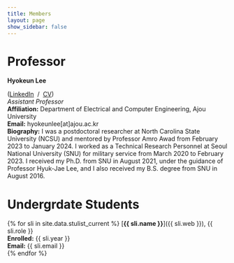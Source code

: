 ```yaml
---
title: Members
layout: page
show_sidebar: false
---
```


# Professor
**Hyokeun Lee**
<!--
(<a href="https://www.linkedin.com/in/hyokeunlee">LinkedIn</a>&nbsp;&nbsp;/&nbsp;&nbsp;<a href="https://github.com/relacslab/relacslab.github.io/tree/main/_document/My_CV_hklee.pdf">CV</a>) <br />
-->
(<a href="https://www.linkedin.com/in/hyokeunlee">LinkedIn</a>&nbsp;&nbsp;/&nbsp;&nbsp;<a href="https://github.com/relacslab/my_documents/blob/main/My_CV_hklee.pdf" target="_blank">CV</a>) <br />
<em> Assistant Professor </em> <br /> 
**Affiliation:** Department of Electrical and Computer Engineering, Ajou University <br />
**Email:** hyokeunlee[at]ajou.ac.kr <br />
**Biography:** I was a postdoctoral researcher at North Carolina State University (NCSU) and mentored by Professor Amro Awad from February 2023 to January 2024. I worked as a Technical Research Personnel at Seoul National University (SNU) for military service from March 2020 to February 2023. I received my Ph.D. from SNU in August 2021, under the guidance of Professor Hyuk-Jae Lee, and I also received my B.S. degree from SNU in August 2016.


# Undergrdate Students
{% for sli in site.data.stulist_current %}
  [**{{ sli.name }}**]({{ sli.web }}), {{ sli.role }} <br />
  **Enrolled:** {{ sli.year }} <br />
  **Email:** {{ sli.email }} <br />
{% endfor %}
